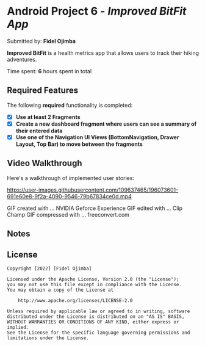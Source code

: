 # Android Project 6 - *Improved BitFit App*

Submitted by: **Fidel Ojimba**

**Improved BitFit** is a health metrics app that allows users to track their hiking adventures.

Time spent: **6** hours spent in total

## Required Features

The following **required** functionality is completed:

- [x] **Use at least 2 Fragments**
- [x] **Create a new dashboard fragment where users can see a summary of their entered data**
- [x] **Use one of the Navigation UI Views (BottomNavigation, Drawer Layout, Top Bar) to move between the fragments**

## Video Walkthrough

Here's a walkthrough of implemented user stories:

https://user-images.githubusercontent.com/109637465/196073601-691e60e8-9f2a-4090-9546-79b67834ce0d.mp4


<!-- Replace this with whatever GIF tool you used! -->
GIF created with ... NVIDIA Geforce Experience
GIF edited with ... Clip Champ
GIF compressed with ... freeconvert.com
## Notes


## License

    Copyright [2022] [Fidel Ojimba]

    Licensed under the Apache License, Version 2.0 (the "License");
    you may not use this file except in compliance with the License.
    You may obtain a copy of the License at

        http://www.apache.org/licenses/LICENSE-2.0

    Unless required by applicable law or agreed to in writing, software
    distributed under the License is distributed on an "AS IS" BASIS,
    WITHOUT WARRANTIES OR CONDITIONS OF ANY KIND, either express or implied.
    See the License for the specific language governing permissions and
    limitations under the License.
